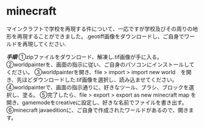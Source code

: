 # minecraft
マインクラフトで学校を再現する件について、一応ですが学校及びその周りの地形を再現することができました。.geotiff画像をダウンロードし、ご自身でワールドを再現してください.

***手順***
①zipファイルをダウンロード、解凍し.tif画像が手に入る。
②worldpainterを、画面の指示に従い、ご自身のパソコンにインストールしてください。
③worldpainterを開き、file > import > import new world　を開き、先ほどダウンロードした.tif画像を選択し、読み込ませてください。
④worldpainterで、画面の指示通りに、好きなツール、ブラシ、ブロックを選択し、塗る。
⑤完了したら、file > export > export as new minecraft map を開き、gamemodeをcreativeに設定し、好きな名前でファイルを書き出す。
⑥minecraft javaeditionに、ご自身で作成されたワールドがあるので、開きます。
